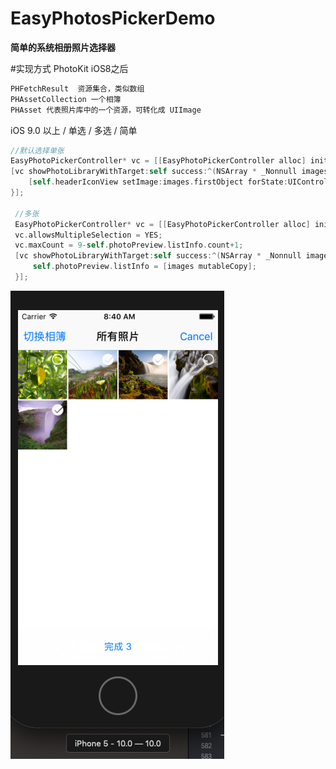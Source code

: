 # EasyPhotosPickerDemo
**简单的系统相册照片选择器**

#实现方式
PhotoKit iOS8之后

```Objective-C
PHFetchResult  资源集合，类似数组
PHAssetCollection 一个相簿
PHAsset 代表照片库中的一个资源，可转化成 UIImage

```

iOS 9.0 以上 / 单选 / 多选 / 简单 

```Objective-C
//默认选择单张
EasyPhotoPickerController* vc = [[EasyPhotoPickerController alloc] init];
[vc showPhotoLibraryWithTarget:self success:^(NSArray * _Nonnull images) {
    [self.headerIconView setImage:images.firstObject forState:UIControlStateNormal];
}];
 
 //多张
 EasyPhotoPickerController* vc = [[EasyPhotoPickerController alloc] init];
 vc.allowsMultipleSelection = YES;
 vc.maxCount = 9-self.photoPreview.listInfo.count+1;
 [vc showPhotoLibraryWithTarget:self success:^(NSArray * _Nonnull images) {
     self.photoPreview.listInfo = [images mutableCopy];
 }];
 ```
 
 ![epp1.png](https://github.com/liuminisaboy/EasyPhotosPickerDemo/blob/master/epp1.png)
